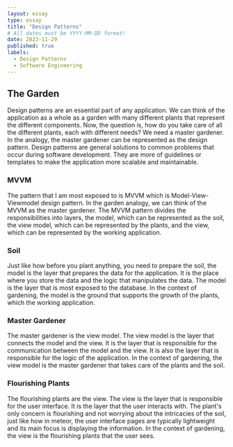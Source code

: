 ```yaml
---
layout: essay
type: essay
title: "Design Patterns"
# All dates must be YYYY-MM-DD format!
date: 2023-11-29
published: true
labels:
  - Design Patterns
  - Software Engineering
---
```


## The Garden
Design patterns are an essential part of any application. We can think of the application as a whole as a garden with many different plants that represent the different components. Now, the question is, how do you take care of all the different plants, each with different needs? We need a master gardener. In the analogy, the master gardener can be represented as the design pattern. Design patterns are general solutions to common problems that occur during software development. They are more of guidelines or templates to make the application more scalable and maintainable. 

### MVVM
The pattern that I am most exposed to is MVVM which is Model-View-Viewmodel design pattern. In the garden analogy, we can think of the MVVM as the master gardener. The MVVM pattern divides the responsibilities into layers, the model, which can be represented as the soil, the view model, which can be represented by the plants, and the view, which can be represented by the working application. 

### Soil
Just like how before you plant anything, you need to prepare the soil, the model is the layer that prepares the data for the application. It is the place where you store the data and the logic that manipulates the data. The model is the layer that is most exposed to the database. In the context of gardening, the model is the ground that supports the growth of the plants, which the working application.

### Master Gardener
The master gardener is the view model. The view model is the layer that connects the model and the view. It is the layer that is responsible for the communication between the model and the view. It is also the layer that is responsible for the logic of the application. In the context of gardening, the view model is the master gardener that takes care of the plants and the soil.

### Flourishing Plants
The flourishing plants are the view. The view is the layer that is responsible for the user interface. It is the layer that the user interacts with. The plant's only concern is flourishing and not worrying about the intricacies of the soil, just like how in meteor, the user interface pages are typically lightweight and its main focus is displaying the information. In the context of gardening, the view is the flourishing plants that the user sees.